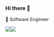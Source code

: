 ### Hi there 👋

🌊 Software Engineer

<img align="center" src="https://github-readme-stats.vercel.app/api?username=rafliandi13&show_icons=true&include_all_commits=true&theme=tokyonight&hide=issues" /><img align="center" src="https://github-readme-stats.vercel.app/api/top-langs/?username=rafliandi13&layout=compact&theme=tokyonight" />

<!--
**rafliandi13/rafliandi13** is a ✨ _special_ ✨ repository because its `README.md` (this file) appears on your GitHub profile.

Here are some ideas to get you started:

- 🔭 I’m currently working on ...
- 🌱 I’m currently learning ...
- 👯 I’m looking to collaborate on ...
- 🤔 I’m looking for help with ...
- 💬 Ask me about ...
- 📫 How to reach me: ...
- 😄 Pronouns: ...
- ⚡ Fun fact: ...
-->
